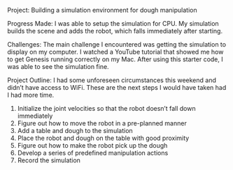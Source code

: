 Project: Building a simulation environment for dough manipulation

Progress Made: I was able to setup the simulation for CPU. My simulation builds the scene and adds the robot, which falls immediately after starting.

Challenges: The main challenge I encountered was getting the simulation to display on my computer. I watched a YouTube tutorial that showed me how to get Genesis running correctly on my Mac. After using this starter code, I was able to see the simulation fine.

Project Outline: I had some unforeseen circumstances this weekend and didn’t have access to WiFi. These are the next steps I would have taken had I had more time.

1.	Initialize the joint velocities so that the robot doesn’t fall down immediately
2.	Figure out how to move the robot in a pre-planned manner
3.	Add a table and dough to the simulation
4.	Place the robot and dough on the table with good proximity
5.	Figure out how to make the robot pick up the dough
6.	Develop a series of predefined manipulation actions
7.	Record the simulation

